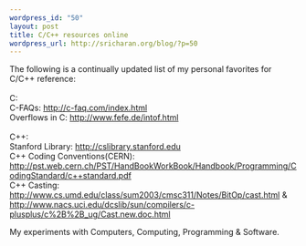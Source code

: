 ```yaml
--- 
wordpress_id: "50"
layout: post
title: C/C++ resources online
wordpress_url: http://sricharan.org/blog/?p=50
---
```

The following is a continually updated list of my personal favorites for C/C++ reference:<br /><br />C:<br />C-FAQs: <a href="http://c-faq.com/index.html">http://c-faq.com/index.html</a><br />Overflows in C: <a href="http://www.fefe.de/intof.html">http://www.fefe.de/intof.html</a><br /><br />C++:<br />Stanford Library: <a href="http://cslibrary.stanford.edu/">http://cslibrary.stanford.edu</a><br />C++ Coding Conventions(CERN):  <a href="http://pst.web.cern.ch/PST/HandBookWorkBook/Handbook/Programming/CodingStandard/c++standard.pdf">http://pst.web.cern.ch/PST/HandBookWorkBook/Handbook/Programming/CodingStandard/c++standard.pdf</a><br />C++ Casting: <a href="http://www.cs.umd.edu/class/sum2003/cmsc311/Notes/BitOp/cast.html">http://www.cs.umd.edu/class/sum2003/cmsc311/Notes/BitOp/cast.html</a> &amp; <a href="http://www.nacs.uci.edu/dcslib/sun/compilers/c-plusplus/c%2B%2B_ug/Cast.new.doc.html">http://www.nacs.uci.edu/dcslib/sun/compilers/c-plusplus/c%2B%2B_ug/Cast.new.doc.html</a><div class="blogger-post-footer">My experiments with Computers, Computing, Programming & Software.</div>
